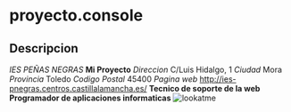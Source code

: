 # proyecto.console
## Descripcion
_IES PEÑAS NEGRAS_
**Mi Proyecto**
_Direccion_ C/Luis Hidalgo, 1
_Ciudad_ Mora
_Provincia_ Toledo
_Codigo Postal_ 45400
_Pagina web_ http://ies-pnegras.centros.castillalamancha.es/
**Tecnico de soporte de la web**
**Programador de aplicaciones informaticas**
![lookatme](https://64.media.tumblr.com/tumblr_llbpj6AQcE1qcukjfo1_500.gif)



